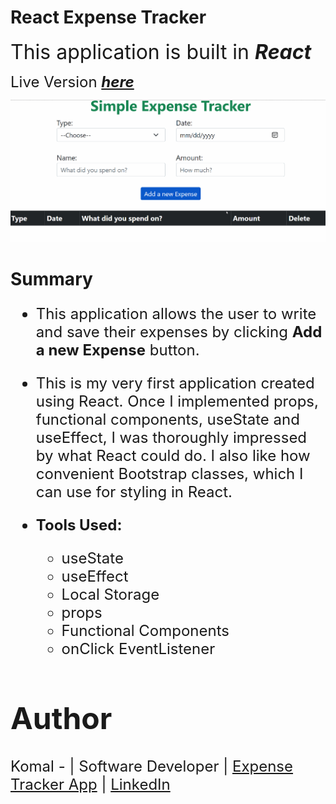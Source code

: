 # **React Expense Tracker**

<font size = 6> This application is built in ***React***</font>

<font size=5> Live Version ***[here](https://expense-tracker-react-1.herokuapp.com/)***</font>

<img src = "Demo_React_Expense_Tracker.gif">

# **Summary**
<font size=5>

* This application allows the user to write and save their expenses by clicking  **Add a new Expense** button. 
* This is my very first application created using React. Once I implemented props, functional components, useState and useEffect, I was thoroughly impressed by what React could do. I also like how convenient Bootstrap classes, which I can use for styling in React.

* **Tools Used:** 
  * useState
  * useEffect 
  * Local Storage
  * props
  * Functional Components
  * onClick EventListener

# Author
<font size=5>Komal - | Software Developer | [Expense Tracker App](https://expense-tracker-react-1.herokuapp.com/) | [LinkedIn](https://www.linkedin.com/in/komalpreet-kaur-3b6924177/)
